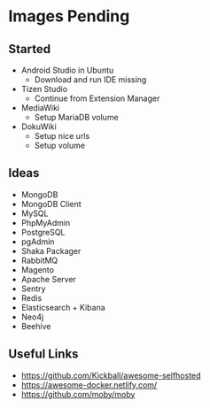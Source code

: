 # Images Pending

## Started

- Android Studio in Ubuntu
    - Download and run IDE missing
- Tizen Studio
    - Continue from Extension Manager
- MediaWiki
    - Setup MariaDB volume
- DokuWiki
    - Setup nice urls
    - Setup volume

## Ideas

- MongoDB
- MongoDB Client
- MySQL
- PhpMyAdmin
- PostgreSQL
- pgAdmin
- Shaka Packager
- RabbitMQ
- Magento
- Apache Server
- Sentry
- Redis
- Elasticsearch + Kibana
- Neo4j
- Beehive

## Useful Links

- https://github.com/Kickball/awesome-selfhosted
- https://awesome-docker.netlify.com/
- https://github.com/moby/moby
